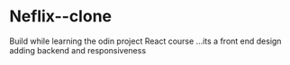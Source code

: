 # Neflix--clone
Build while learning the odin project React course ...its a front end design 
adding backend and responsiveness 
